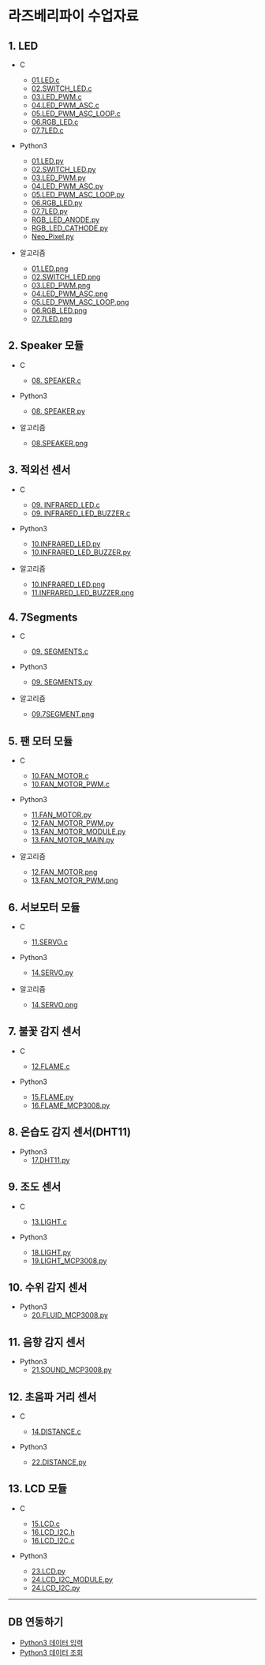 # 라즈베리파이 수업자료

## 1. LED
* C
  * [01.LED.c](https://github.com/juunini/raspberrypi/blob/master/C/01.LED.c)
  * [02.SWITCH_LED.c](https://github.com/juunini/raspberrypi/blob/master/C/02.SWITCH_LED.c)
  * [03.LED_PWM.c](https://github.com/juunini/raspberrypi/blob/master/C/03.LED_PWM.c)
  * [04.LED_PWM_ASC.c](https://github.com/juunini/raspberrypi/blob/master/C/04.LED_PWM_ASC.c)
  * [05.LED_PWM_ASC_LOOP.c](https://github.com/juunini/raspberrypi/blob/master/C/05.LED_PWM_ASC_LOOP.c)
  * [06.RGB_LED.c](https://github.com/juunini/raspberrypi/blob/master/C/06.RGB_LED.c)
  * [07.7LED.c](https://github.com/juunini/raspberrypi/blob/master/C/07.7LED.c)
  
* Python3
  * [01.LED.py](https://github.com/juunini/raspberrypi/blob/master/Python/01.LED.py)
  * [02.SWITCH_LED.py](https://github.com/juunini/raspberrypi/blob/master/Python/02.SWITCH_LED.py)
  * [03.LED_PWM.py](https://github.com/juunini/raspberrypi/blob/master/Python/03.LED_PWM.py)
  * [04.LED_PWM_ASC.py](https://github.com/juunini/raspberrypi/blob/master/Python/04.LED_PWM_ASC.py)
  * [05.LED_PWM_ASC_LOOP.py](https://github.com/juunini/raspberrypi/blob/master/Python/05.LED_PWM_ASC_LOOP.py)
  * [06.RGB_LED.py](https://github.com/juunini/raspberrypi/blob/master/Python/06.RGB_LED.py)
  * [07.7LED.py](https://github.com/juunini/raspberrypi/blob/master/Python/07.7LED.py)
  * [RGB_LED_ANODE.py](https://github.com/juunini/raspberrypi/blob/master/Python/RGB_LED_ANODE.py)
  * [RGB_LED_CATHODE.py](https://github.com/juunini/raspberrypi/blob/master/Python/RGB_LED_CATHODE.py)
  * [Neo_Pixel.py](https://github.com/juunini/raspberrypi/blob/master/Python/Neo_Pixel.py)
  
* 알고리즘
  * [01.LED.png](https://github.com/juunini/raspberrypi/blob/master/%ED%94%8C%EB%A1%9C%EC%9A%B0%EC%B0%A8%ED%8A%B8%20%EC%9D%B4%EB%AF%B8%EC%A7%80/01.LED.png)
  * [02.SWITCH_LED.png](https://github.com/juunini/raspberrypi/blob/master/%ED%94%8C%EB%A1%9C%EC%9A%B0%EC%B0%A8%ED%8A%B8%20%EC%9D%B4%EB%AF%B8%EC%A7%80/02.SWITCH_LED.png)
  * [03.LED_PWM.png](https://github.com/juunini/raspberrypi/blob/master/%ED%94%8C%EB%A1%9C%EC%9A%B0%EC%B0%A8%ED%8A%B8%20%EC%9D%B4%EB%AF%B8%EC%A7%80/03.LED_PWM.png)
  * [04.LED_PWM_ASC.png](https://github.com/juunini/raspberrypi/blob/master/%ED%94%8C%EB%A1%9C%EC%9A%B0%EC%B0%A8%ED%8A%B8%20%EC%9D%B4%EB%AF%B8%EC%A7%80/04.LED_PWM_ASC.png)
  * [05.LED_PWM_ASC_LOOP.png](https://github.com/juunini/raspberrypi/blob/master/%ED%94%8C%EB%A1%9C%EC%9A%B0%EC%B0%A8%ED%8A%B8%20%EC%9D%B4%EB%AF%B8%EC%A7%80/05.LED_PWM_ASC_LOOP.png)
  * [06.RGB_LED.png](https://github.com/juunini/raspberrypi/blob/master/%ED%94%8C%EB%A1%9C%EC%9A%B0%EC%B0%A8%ED%8A%B8%20%EC%9D%B4%EB%AF%B8%EC%A7%80/06.RGB_LED.png)
  * [07.7LED.png](https://github.com/juunini/raspberrypi/blob/master/%ED%94%8C%EB%A1%9C%EC%9A%B0%EC%B0%A8%ED%8A%B8%20%EC%9D%B4%EB%AF%B8%EC%A7%80/07.7LED.png)
  
## 2. Speaker 모듈
* C
  * [08. SPEAKER.c](https://github.com/juunini/raspberrypi/blob/master/C/08.%20SPEAKER.c)

* Python3
  * [08. SPEAKER.py](https://github.com/juunini/raspberrypi/blob/master/Python/08.%20SPEAKER.py)
  
* 알고리즘
  * [08.SPEAKER.png](https://github.com/juunini/raspberrypi/blob/master/%ED%94%8C%EB%A1%9C%EC%9A%B0%EC%B0%A8%ED%8A%B8%20%EC%9D%B4%EB%AF%B8%EC%A7%80/08.SPEAKER.png)

## 3. 적외선 센서
* C
  * [09. INFRARED_LED.c](https://github.com/juunini/raspberrypi/blob/master/C/09.%20INFRARED_LED.c)
  * [09. INFRARED_LED_BUZZER.c](https://github.com/juunini/raspberrypi/blob/master/C/09.%20INFRARED_LED_BUZZER.c)

* Python3
  * [10.INFRARED_LED.py](https://github.com/juunini/raspberrypi/blob/master/Python/10.INFRARED_LED.py)
  * [10.INFRARED_LED_BUZZER.py](https://github.com/juunini/raspberrypi/blob/master/Python/10.INFRARED_LED_BUZZER.py)
  
* 알고리즘
  * [10.INFRARED_LED.png](https://github.com/juunini/raspberrypi/blob/master/%ED%94%8C%EB%A1%9C%EC%9A%B0%EC%B0%A8%ED%8A%B8%20%EC%9D%B4%EB%AF%B8%EC%A7%80/10.INFRARED_LED.png)
  * [11.INFRARED_LED_BUZZER.png](https://github.com/juunini/raspberrypi/blob/master/%ED%94%8C%EB%A1%9C%EC%9A%B0%EC%B0%A8%ED%8A%B8%20%EC%9D%B4%EB%AF%B8%EC%A7%80/11.INFRARED_LED_BUZZER.png)
  
## 4. 7Segments
* C
  * [09. SEGMENTS.c](https://github.com/juunini/raspberrypi/blob/master/C/09.%20SEGMENTS.c)
 
* Python3
  * [09. SEGMENTS.py](https://github.com/juunini/raspberrypi/blob/master/Python/09.%20SEGMENTS.py)
  
* 알고리즘
  * [09.7SEGMENT.png](https://github.com/juunini/raspberrypi/blob/master/%ED%94%8C%EB%A1%9C%EC%9A%B0%EC%B0%A8%ED%8A%B8%20%EC%9D%B4%EB%AF%B8%EC%A7%80/09.7SEGMENT.png)
  
## 5. 팬 모터 모듈
* C
  * [10.FAN_MOTOR.c](https://github.com/juunini/raspberrypi/blob/master/C/10.FAN_MOTOR.c)
  * [10.FAN_MOTOR_PWM.c](https://github.com/juunini/raspberrypi/blob/master/C/10.FAN_MOTOR_PWM.c)

* Python3
  * [11.FAN_MOTOR.py](https://github.com/juunini/raspberrypi/blob/master/Python/11.FAN_MOTOR.py)
  * [12.FAN_MOTOR_PWM.py](https://github.com/juunini/raspberrypi/blob/master/Python/12.FAN_MOTOR_PWM.py)
  * [13.FAN_MOTOR_MODULE.py](https://github.com/juunini/raspberrypi/blob/master/Python/13.FAN_MOTOR_MODULE.py)
  * [13.FAN_MOTOR_MAIN.py](https://github.com/juunini/raspberrypi/blob/master/Python/13.FAN_MOTOR_MAIN.py)
  
* 알고리즘
  * [12.FAN_MOTOR.png](https://github.com/juunini/raspberrypi/blob/master/%ED%94%8C%EB%A1%9C%EC%9A%B0%EC%B0%A8%ED%8A%B8%20%EC%9D%B4%EB%AF%B8%EC%A7%80/12.FAN_MOTOR.png)
  * [13.FAN_MOTOR_PWM.png](https://github.com/juunini/raspberrypi/blob/master/%ED%94%8C%EB%A1%9C%EC%9A%B0%EC%B0%A8%ED%8A%B8%20%EC%9D%B4%EB%AF%B8%EC%A7%80/13.FAN_MOTOR_PWM.png)
  
## 6. 서보모터 모듈
* C
  * [11.SERVO.c](https://github.com/juunini/raspberrypi/blob/master/C/11.SERVO.c)
  
* Python3
  * [14.SERVO.py](https://github.com/juunini/raspberrypi/blob/master/Python/14.SERVO.py)
  
* 알고리즘
  * [14.SERVO.png](https://github.com/juunini/raspberrypi/blob/master/%ED%94%8C%EB%A1%9C%EC%9A%B0%EC%B0%A8%ED%8A%B8%20%EC%9D%B4%EB%AF%B8%EC%A7%80/14.SERVO.png)
  
## 7. 불꽃 감지 센서
* C
  * [12.FLAME.c](https://github.com/juunini/raspberrypi/blob/master/C/12.FLAME.c)
  
* Python3
  * [15.FLAME.py](https://github.com/juunini/raspberrypi/blob/master/Python/15.FLAME.py)
  * [16.FLAME_MCP3008.py](https://github.com/juunini/raspberrypi/blob/master/Python/16.FLAME_MCP3008.py)
  
## 8. 온습도 감지 센서(DHT11)
* Python3
  * [17.DHT11.py](https://github.com/juunini/raspberrypi/blob/master/Python/17.DHT11.py)
  
## 9. 조도 센서
* C
  * [13.LIGHT.c](https://github.com/juunini/raspberrypi/blob/master/C/13.LIGHT.c)
  
* Python3
  * [18.LIGHT.py](https://github.com/juunini/raspberrypi/blob/master/Python/18.LIGHT.py)
  * [19.LIGHT_MCP3008.py](https://github.com/juunini/raspberrypi/blob/master/Python/19.LIGHT_MCP3008.py)
  
## 10. 수위 감지 센서
* Python3
  * [20.FLUID_MCP3008.py](https://github.com/juunini/raspberrypi/blob/master/Python/20.FLUID_MCP3008.py)
  
## 11. 음향 감지 센서
* Python3
  * [21.SOUND_MCP3008.py](https://github.com/juunini/raspberrypi/blob/master/Python/21.SOUND_MCP3008.py)
  
## 12. 초음파 거리 센서
* C
  * [14.DISTANCE.c](https://github.com/juunini/raspberrypi/blob/master/C/14.DISTANCE.c)
  
* Python3
  * [22.DISTANCE.py](https://github.com/juunini/raspberrypi/blob/master/Python/22.DISTANCE.py)
  
## 13. LCD 모듈
* C
  * [15.LCD.c](https://github.com/juunini/raspberrypi/blob/master/C/15.LCD.c)
  * [16.LCD_I2C.h](https://github.com/juunini/raspberrypi/blob/master/C/16.LCD_I2C.h)
  * [16.LCD_I2C.c](https://github.com/juunini/raspberrypi/blob/master/C/16.LCD_I2C.c)
  
* Python3
  * [23.LCD.py](https://github.com/juunini/raspberrypi/blob/master/Python/23.LCD.py)
  * [24.LCD_I2C_MODULE.py](https://github.com/juunini/raspberrypi/blob/master/Python/24.LCD_I2C_MODULE.py)
  * [24.LCD_I2C.py](https://github.com/juunini/raspberrypi/blob/master/Python/24.LCD_I2C.py)

------------------------------------------

## DB 연동하기
* [Python3 데이터 입력](https://github.com/juunini/rasp/blob/master/testDB/test.py)
* [Python3 데이터 조회](https://github.com/juunini/rasp/blob/master/testDB/viewTest.py)
